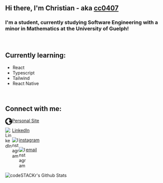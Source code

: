 ## Hi there, I'm Christian - aka [cc0407][website]
### I'm a student, currently studying Software Engineering with a minor in Mathematics at the University of Guelph!
<br />

## Currently learning:
- React
- Typescript
- Tailwind
- React Native

<br />


## Connect with me:
[Personal Site][website]
[<img align="left" alt="Personal Site" width="22px" src="https://raw.githubusercontent.com/iconic/open-iconic/master/svg/globe.svg" />][website]

[LinkedIn][linkedin]
[<img align="left" alt="LinkedIn" width="22px" src="https://cdn.jsdelivr.net/npm/simple-icons@v3/icons/linkedin.svg" />][linkedin]

[instagram][instagram]
[<img align="left" alt="Instagram" width="22px" src="https://cdn.jsdelivr.net/npm/simple-icons@v3/icons/instagram.svg" />][instagram]

[email][email]
[<img align="left" alt="Instagram" width="22px" src="https://cdn.jsdelivr.net/npm/simple-icons@3.4.0/icons/gmail.svg" />][email]


<br />
<br />
<br />


<img align="left" alt="codeSTACKr's Github Stats" src="https://github-readme-stats.vercel.app/api?username=cc0407&show_icons=true&hide_border=true&count_private=true" />

[website]: https://christiancatalano.ca
[instagram]: https://instagram.com/christian.catalano1
[linkedin]: https://linkedin.com/in/christian-catalano
[email]: mailto:christiancatalano@outlook.com
